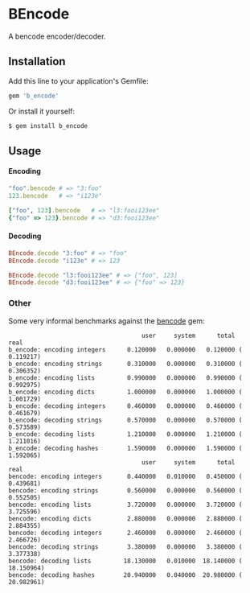 # BEncode

A bencode encoder/decoder.

## Installation

Add this line to your application's Gemfile:

```ruby
gem 'b_encode'
```

Or install it yourself:

```sh
$ gem install b_encode
```

## Usage

#### Encoding

```ruby
"foo".bencode # => "3:foo"
123.bencode   # => "i123e"

["foo", 123].bencode   # => "l3:fooi123ee"
{"foo" => 123}.bencode # => "d3:fooi123ee"
```

#### Decoding
```ruby
BEncode.decode "3:foo" # => "foo"
BEncode.decode "i123e" # => 123

BEncode.decode "l3:fooi123ee" # => ["foo", 123]
BEncode.decode "d3:fooi123ee" # => {"foo" => 123}
```

### Other
Some very informal benchmarks against the [bencode](https://rubygems.org/gems/bencode) gem:
```
                                     user     system      total        real
b_encode: encoding integers      0.120000   0.000000   0.120000 (  0.119217)
b_encode: encoding strings       0.310000   0.000000   0.310000 (  0.306352)
b_encode: encoding lists         0.990000   0.000000   0.990000 (  0.992975)
b_encode: encoding dicts         1.000000   0.000000   1.000000 (  1.001729)
b_encode: decoding integers      0.460000   0.000000   0.460000 (  0.461679)
b_encode: decoding strings       0.570000   0.000000   0.570000 (  0.573589)
b_encode: decoding lists         1.210000   0.000000   1.210000 (  1.211016)
b_encode: decoding hashes        1.590000   0.000000   1.590000 (  1.592065)
                                     user     system      total        real
bencode: encoding integers       0.440000   0.010000   0.450000 (  0.439681)
bencode: encoding strings        0.560000   0.000000   0.560000 (  0.552505)
bencode: encoding lists          3.720000   0.000000   3.720000 (  3.725596)
bencode: encoding dicts          2.880000   0.000000   2.880000 (  2.884355)
bencode: decoding integers       2.460000   0.000000   2.460000 (  2.466726)
bencode: decoding strings        3.380000   0.000000   3.380000 (  3.377338)
bencode: decoding lists         18.130000   0.010000  18.140000 ( 18.150964)
bencode: decoding hashes        20.940000   0.040000  20.980000 ( 20.982961)
```
